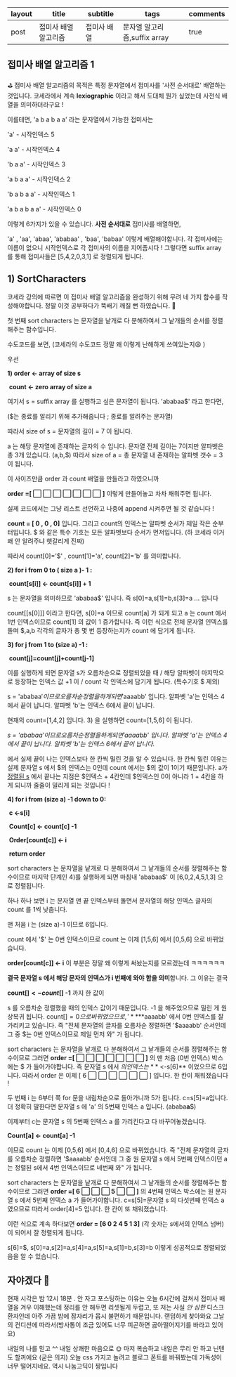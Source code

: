 | layout | title                | subtitle    | tags                         | comments |
| ------ | -------------------- | ----------- | ---------------------------- | -------- |
| post   | 접미사 배열 알고리즘 | 접미사 배열 | 문자열 알고리즘,suffix array | true     |

## 접미사 배열 알고리즘 1

⛳️ 접미사 배열 알고리즘의 목적은 특정 문자열에서 접미사를 '사전 순서대로' 배열하는 것입니다. 코세라에서 계속 **lexiographic** 이라고 해서 도대체 뭔가 싶었는데 사전식 배열을 의미하더라구요 !

이를테면, 'a b a b a a' 라는 문자열에서 가능한 접미사는

'a' - 시작인덱스 5

'a a' - 시작인덱스 4

'b a a' - 시작인덱스 3

'a b a a' - 시작인덱스 2

'b a b a a' - 시작인덱스 1

'a b a b a a' - 시작인덱스 0

이렇게 6가지가 있을 수 있습니다. **사전 순서대로** 접미사를 배열하면,

'a' , 'aa', 'abaa', 'ababaa' , 'baa', 'babaa' 이렇게 배열해야합니다. 각 접미사에는 이름이 없으니 시작인덱스로 각 접미사의 이름을 지어줍시다 ! 그렇다면 suffix array 를 통해 접미사들은 [5,4,2,0,3,1] 로 정렬되게 됩니다. 

## 1) SortCharacters

코세라 강의에 따르면 이 접미사 배열 알고리즘을 완성하기 위해 무려 네 가지 함수를 작성해야합니다. 정말 이것 공부하다가 뚝배기 깨질 뻔 하였습니다. 🤯

첫 번째 sort characters 는 문자열을 낱개로 다 분해하여서 그 낱개들의 순서를 정렬해주는 함수입니다. 

수도코드를 보면, (코세라의 수도코드 정말 왜 이렇게 난해하게 쓰여있는지😩 )

우선 

**1) order <- array of size s**

​    **count <- zero array of size a**

여기서 s = suffix array 를 실행하고 싶은 문자열이 됩니다. 'ababaa$' 라고 한다면,

($는 종료를 알리기 위해 추가해줍니다 ; 종료를 알려주는 문자열)

따라서 size of s = 문자열의 길이 = 7 이 됩니다. 

a 는 해당 문자열에 존재하는 글자의 수 입니다. 문자열 전체 길이는 7이지만 알파벳은 총 3개 있습니다. (a,b,$) 따라서 size of a = 총 문자열 내 존재하는 알파벳 갯수 = 3 이 됩니다. 

이 사이즈만큼 order 과 count 배열을 만들라고 하였으니까 

**order =[ ⬜️ ⬜️ ⬜️ ⬜️ ⬜️ ⬜️ ⬜️ ]** 이렇게 만들어놓고 차차 채워주면 됩니다.

실제 코드에서는 그냥 리스트 선언하고 나중에 append 시켜주면 될 것 같습니다 !

**count = [ 0 , 0 , 0]** 입니다. 그리고 count의 인덱스는 알파벳 순서가 제일 작은 순부터입니다. $ 와 같은 특수 기호는 모든 알파벳보다 순서가 먼저입니다. (하 코세라 이거 왜 안 알려주냐 햇갈리게 진짜)

따라서 count[0]='$' , count[1]='a', count[2]='b' 를 의미합니다. 

**2) for i from 0 to ( size a )- 1 :**

​    	**count[s[i]] <- count[s[i]] + 1** 

s 는 문자열을 의미하므로  'ababaa$' 입니다. 즉 s[0]=a,s[1]=b,s[3]=a ... 입니다

count[[s[0]]] 이라고 한다면, s[0]=a 이므로 count[a] 가 되게 되고 a 는 count 에서 1번 인덱스이므로 count[1] 의 값이 1 증가합니다. 즉 이런 식으로 전체 문자열 인덱스를 돌며 $,a,b 각각의 글자가 총 몇 번 등장하는지가 count 에 담기게 됩니다. 

**3) for j from 1 to (size a) -1 :**

​		**count[j]=count[j]+count[j-1]**

이를 실행하게 되면 문자열 s가 오름차순으로 정렬되었을 때 / 해당 알파벳이 마지막으로 등장하는 인덱스 값 +1 이 / count 각 인덱스에 담기게 됩니다. (특수기호 $ 제외)

s = 'ababaa$'  이므로 오름차순 정렬을 하게 되면 '$aaaabb' 입니다. 알파벳 'a'는 인덱스 4에서 끝이 납니다. 알파벳 'b'는 인덱스 6에서 끝이 납니다. 



현재의 count=[1,4,2] 입니다. 3) 을 실행하면 count=[1,5,6] 이 됩니다.  

*s = 'ababaa$'  이므로 오름차순 정렬을 하게 되면 '$aaaabb' 입니다. 알파벳 'a'는 인덱스 4에서 끝이 납니다. 알파벳 'b'는 인덱스 6에서 끝이 납니다.* 

에서 실제 끝이 나는 인덱스보다 한 칸씩 밀린 것을 알 수 있습니다. 한 칸씩 밀린 이유는 실제 문자열 s 에서 $의 인덱스는 0인데 count 에서는 $의 값이 1이기 때문입니다. a가 <u>정렬된 s</u> 에서 끝나는 지점은 $인덱스 + 4칸인데 $인덱스인 0이 아니라 1 + 4칸을 하게 되니까 줄줄이 밀리게 되는 것입니다 ! 

**4) for i from (size a) -1 down to 0:**

​		**c <-s[i]**

​        **Count[c] <- count[c] -1**

​        **Order[count[c]] <- i** 

​    **return order**



sort characters 는 문자열을 낱개로 다 분해하여서 그 낱개들의 순서를 정렬해주는 함수이므로 마지막 단계인 4)를 실행하게 되면 마침내 'ababaa$' 이 [6,0,2,4,5,1,3] 으로 정렬됩니다. 

하나 하나 보면 i 는 문자열 맨 끝 인덱스부터 돌면서 문자열의 해당 인덱스 글자의 count 를 1씩 낮춥니다. 

맨 처음 i 는 (size a)-1 이므로 6입니다. 

count 에서 '$' 는 0번 인덱스이므로 count 는 이제 [1,5,6] 에서 [0,5,6] 으로 바뀌었습니다.

**order[count[c]] <- i**  이 부분은 정말 왜 이렇게 써놨는지를 모르겠는데 ㅋㅋㅋㅋㅋㅋ 

**결국 문자열 s 에서 해당 문자의 인덱스가 i 번째에 와야 함을 의미**합니다. 그 이유는 결국 

**count[$] <- count[$] -1** 까지 한 값이 

s 를 오름차순 정렬했을 때의 인덱스 값이기 때문입니다. -1 을 해주었으므로 밀린 게 원상복귀 됩니다. count[$] = 0 으로 바뀌었으므로 , '**$**aaaabb' 에서 0번 인덱스를 잘 가리키고 있습니다. 즉 "전체 문자열의 글자를 오름차순 정렬하면 '$aaaabb' 순서인데 그 중 $는 0번 인덱스이므로 제일 먼저 와" 가 됩니다. 

sort characters 는 문자열을 낱개로 다 분해하여서 그 낱개들의 순서를 정렬해주는 함수이므로 그러면 **order =[ ⬜️ ⬜️ ⬜️ ⬜️ ⬜️ ⬜️ ⬜️ ]** 의 맨 처음 (0번 인덱스) 박스에는 $ 가 들어가야합니다. 즉 문자열 s 에서 $의 인덱스는  **$ <-s[6]** 이었으므로 6입니다. 따라서 order 은 이제 [ 6 ⬜️ ⬜️ ⬜️ ⬜️ ⬜️ ⬜️ ] 입니다. 한 칸이 채워졌습니다 ! 



두 번째 i 는 6부터 쭉 for 문을 내림차순으로 돌아가니까 5가 됩니다. c=s[5]=a입니다. 더 정확히 말한다면 문자열 s 에 'a' 의 5번째 인덱스 a 입니다. (ababa**a**$) 

이제부터 c는 문자열 s 의 5번째 인덱스 a 를 가리킨다고 다 바꾸어놓겠습니다.

**Count[a] <- count[a] -1**

 이므로 count 는 이제 [0,5,6] 에서 [0,4,6] 으로 바뀌었습니다. 즉 "전체 문자열의 글자를 오름차순 정렬하면 '$aaaabb' 순서인데 그 중 원 문자열 s 에서 5번째 인덱스이던 a는 정렬된 s에서 4번 인덱스이므로 네번째 와" 가 됩니다. 



sort characters 는 문자열을 낱개로 다 분해하여서 그 낱개들의 순서를 정렬해주는 함수이므로 그러면 **order =[ 6 ⬜️ ⬜️ ⬜️ 5 ⬜️ ⬜️ ]** 의  4번째 인덱스 박스에는 원 문자열 s 에서 5번째 인덱스 a 가 들어가야합니다. c=s[5]=문자열 s 의 다섯번째 인덱스 a 였으므로 따라서 order[4]=5 입니다. 한 칸이 또 채워졌습니다. 



이런 식으로 계속 하다보면 **order = [6 0 2 4 5 1 3]** (각 숫자는 s에서의 인덱스 넘버) 이 되어서 잘 정렬되게 됩니다. 

s[6]=$, s[0]=a,s[2]=a,s[4]=a,s[5]=a,s[1]=b,s[3]=b 이렇게 성공적으로 정렬되었음을 알 수 있습니다.



## 자야겠다 🌝

현재 시각은 밤 12시 18분 . 안 자고 포스팅하는 이유는 오늘 6시간에 걸쳐서 접미사 배열을 겨우 이해했는데 정리를 안 해두면 리셋될게 두렵고, 또 저는 사실 *안 심한*  디스크 환자인데 아주 가끔 밤에 잠자리가 몹시 불편하기 때문입니다. 랜덤하게 찾아와요 그날의 컨디션에 따라서(방사통이 조금 있어도 너무 피곤하면 곯아떨어지기를 바라고 있어요) 



내일의 나를 믿고 ^^ 내일 상쾌한 마음으로 🌞 마저 복습하고 내일은 무리 안 하고 닌텐도 할꺼에요 (굳은 의지) 오늘 css 가지고 놀려고 블로그 폰트를 바꿔봤는데 가독성이 너무 떨어지네요. 역시 나눔고딕이 짱입니다 



